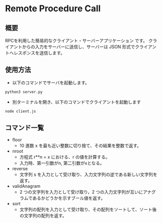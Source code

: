 # Remote Procedure Call
## 概要

RPCを利用した簡易的なクライアント・サーバーアプリケーション です。 クライアントからの入力をサーバーに送信し、サーバーは JSON 形式でクライアントへレスポンスを送信します。

## 使用方法

- 以下のコマンドでサーバを起動します。
```bash
python3 server.py
```

- 別ターミナルを開き、以下のコマンドでクライアントを起動します
```bash
node client.js
```

## コマンド一覧
- floor
    - 10 進数 x を最も近い整数に切り捨て、その結果を整数で返す。
- nroot
    - 方程式 r**n = x における、r の値を計算する。
    - 入力時、第一引数がn, 第二引数がxとなる。
- reverse
    - 文字列 s を入力として受け取り、入力文字列の逆である新しい文字列を返す。
- validAnagram
    - 2 つの文字列を入力として受け取り，2 つの入力文字列が互いにアナグラムであるかどうかを示すブール値を返す。
- sort
    - 文字列の配列を入力として受け取り、その配列をソートして、ソート後の文字列の配列を返す。
